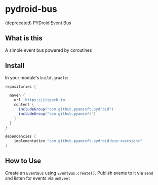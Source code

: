 # pydroid-bus
(deprecated) PYDroid Event Bus

## What is this

A simple event bus powered by coroutines

## Install

In your module's `build.gradle`:
```groovy
repositories {

  maven {
    url 'https://jitpack.io'
    content {
      includeGroup("com.github.pyamsoft.pydroid")
      includeGroup("com.github.pyamsoft")
    }
  }
}

dependencies {
    implementation "com.github.pyamsoft.pydroid:bus:<version>"
}
```

## How to Use

Create an `EventBus` using `EventBus.create()`. Publish events to it via `send`
and listen for events via `onEvent`
